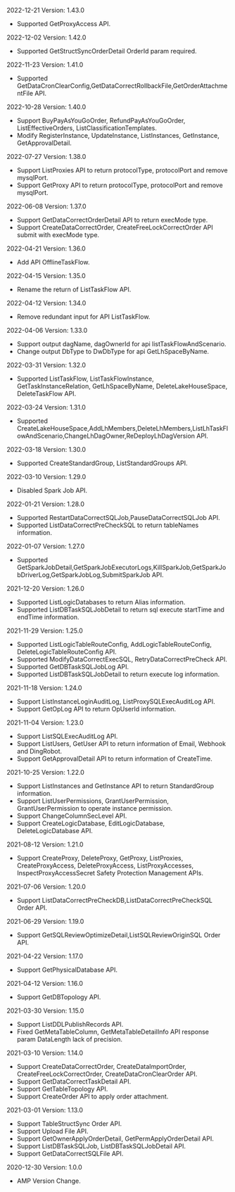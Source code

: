 2022-12-21 Version: 1.43.0
- Supported GetProxyAccess API.

2022-12-02 Version: 1.42.0
- Supported GetStructSyncOrderDetail OrderId param required.

2022-11-23 Version: 1.41.0
- Supported GetDataCronClearConfig,GetDataCorrectRollbackFile,GetOrderAttachmentFile API.

2022-10-28 Version: 1.40.0
- Support BuyPayAsYouGoOrder, RefundPayAsYouGoOrder, ListEffectiveOrders, ListClassificationTemplates.
- Modify RegisterInstance, UpdateInstance, ListInstances, GetInstance, GetApprovalDetail.

2022-07-27 Version: 1.38.0
- Support ListProxies API to return protocolType, protocolPort and remove mysqlPort.
- Support GetProxy API to return protocolType, protocolPort and remove mysqlPort.

2022-06-08 Version: 1.37.0
- Support GetDataCorrectOrderDetail API to return execMode type.
- Support CreateDataCorrectOrder, CreateFreeLockCorrectOrder API submit with execMode type.


2022-04-21 Version: 1.36.0
- Add API OfflineTaskFlow.

2022-04-15 Version: 1.35.0
- Rename the return of ListTaskFlow API.

2022-04-12 Version: 1.34.0
- Remove redundant input for API ListTaskFlow.

2022-04-06 Version: 1.33.0
- Support output dagName, dagOwnerId for api listTaskFlowAndScenario.
- Change output DbType to DwDbType for api GetLhSpaceByName.

2022-03-31 Version: 1.32.0
- Supported ListTaskFlow, ListTaskFlowInstance, GetTaskInstanceRelation, GetLhSpaceByName, DeleteLakeHouseSpace, DeleteTaskFlow API.

2022-03-24 Version: 1.31.0
- Supported CreateLakeHouseSpace,AddLhMembers,DeleteLhMembers,ListLhTaskFlowAndScenario,ChangeLhDagOwner,ReDeployLhDagVersion API.

2022-03-18 Version: 1.30.0
- Supported CreateStandardGroup, ListStandardGroups API.

2022-03-10 Version: 1.29.0
- Disabled Spark Job API.

2022-01-21 Version: 1.28.0
- Supported RestartDataCorrectSQLJob,PauseDataCorrectSQLJob API.
- Supported ListDataCorrectPreCheckSQL to return tableNames information.

2022-01-07 Version: 1.27.0
- Supported GetSparkJobDetail,GetSparkJobExecutorLogs,KillSparkJob,GetSparkJobDriverLog,GetSparkJobLog,SubmitSparkJob API.

2021-12-20 Version: 1.26.0
- Supported ListLogicDatabases to return Alias information.
- Supported ListDBTaskSQLJobDetail to return sql execute startTime and endTime information.

2021-11-29 Version: 1.25.0
- Supported ListLogicTableRouteConfig, AddLogicTableRouteConfig, DeleteLogicTableRouteConfig API.
- Supported ModifyDataCorrectExecSQL, RetryDataCorrectPreCheck API.
- Supported GetDBTaskSQLJobLog API.
- Supported ListDBTaskSQLJobDetail to return execute log information.

2021-11-18 Version: 1.24.0
- Support ListInstanceLoginAuditLog, ListProxySQLExecAuditLog API.
- Support GetOpLog API to return OpUserId information.

2021-11-04 Version: 1.23.0
- Support ListSQLExecAuditLog API.
- Support ListUsers, GetUser API to return information of Email, Webhook and DingRobot.
- Support GetApprovalDetail API to return information of CreateTime.

2021-10-25 Version: 1.22.0
- Support ListInstances and GetInstance API to return StandardGroup information.
- Support ListUserPermissions, GrantUserPermission, GrantUserPermission to operate instance permission.
- Support ChangeColumnSecLevel API.
- Support CreateLogicDatabase, EditLogicDatabase, DeleteLogicDatabase API.

2021-08-12 Version: 1.21.0
- Support CreateProxy, DeleteProxy, GetProxy, ListProxies, CreateProxyAccess, DeleteProxyAccess, ListProxyAccesses, InspectProxyAccessSecret Safety Protection Management APIs.

2021-07-06 Version: 1.20.0
- Support ListDataCorrectPreCheckDB,ListDataCorrectPreCheckSQL Order API.

2021-06-29 Version: 1.19.0
- Support GetSQLReviewOptimizeDetail,ListSQLReviewOriginSQL Order API.

2021-04-22 Version: 1.17.0
- Support GetPhysicalDatabase API.

2021-04-12 Version: 1.16.0
- Support GetDBTopology API.

2021-03-30 Version: 1.15.0
- Support ListDDLPublishRecords API.
- Fixed GetMetaTableColumn, GetMetaTableDetailInfo API response param DataLength lack of precision.

2021-03-10 Version: 1.14.0
- Support CreateDataCorrectOrder, CreateDataImportOrder, CreateFreeLockCorrectOrder, CreateDataCronClearOrder API.
- Support GetDataCorrectTaskDetail API.
- Support GetTableTopology API.
- Support CreateOrder API to apply order attachment.

2021-03-01 Version: 1.13.0
- Support TableStructSync Order API.
- Support Upload File API.
- Support GetOwnerApplyOrderDetail, GetPermApplyOrderDetail API.
- Support ListDBTaskSQLJob, ListDBTaskSQLJobDetail API.
- Support GetDataCorrectSQLFile API.

2020-12-30 Version: 1.0.0
- AMP Version Change.

